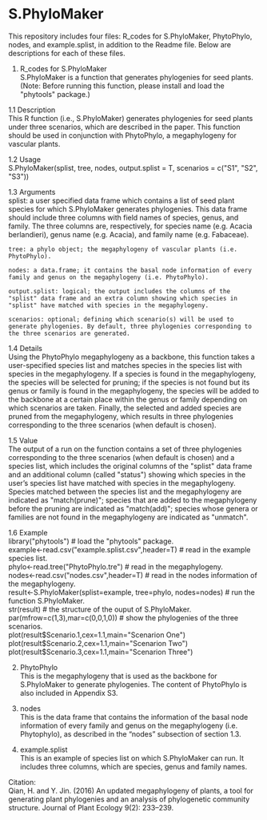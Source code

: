 # S.PhyloMaker
This repository includes four files: R_codes for S.PhyloMaker, PhytoPhylo, nodes, and example.splist, in addition to the Readme file. Below are descriptions for each of these files.

1. R_codes for S.PhyloMaker    
    S.PhyloMaker is a function that generates phylogenies for seed plants. (Note: Before running this function, please install and load the "phytools" package.)

  1.1 Description    
    This R function (i.e., S.PhyloMaker) generates phylogenies for seed plants under three scenarios, which are described in the paper. This function should be used in conjunction with PhytoPhylo, a megaphylogeny for vascular plants. 

  1.2 Usage    
    S.PhyloMaker(splist, tree, nodes, output.splist = T, scenarios = c("S1", "S2", "S3"))

  1.3 Arguments    
    splist: a user specified data frame which contains a list of seed plant species for which S.PhyloMaker generates phylogenies. This data frame should include three columns with field names of species, genus, and family. The three columns are, respectively, for species name (e.g. Acacia berlandieri), genus name (e.g. Acacia), and family name (e.g. Fabaceae). 

    tree: a phylo object; the megaphylogeny of vascular plants (i.e. PhytoPhylo). 

    nodes: a data.frame; it contains the basal node information of every family and genus on the megaphylogeny (i.e. PhytoPhylo).

    output.splist: logical; the output includes the columns of the "splist" data frame and an extra column showing which species in "splist" have matched with species in the megaphylogeny. 

    scenarios: optional; defining which scenario(s) will be used to generate phylogenies. By default, three phylogenies corresponding to the three scenarios are generated. 

  1.4 Details    
    Using the PhytoPhylo megaphylogeny as a backbone, this function takes a user-specified species list and matches species in the species list with species in the megaphylogeny. If a species is found in the megaphylogeny, the species will be selected for pruning; if the species is not found but its genus or family is found in the megaphylogeny, the species will be added to the backbone at a certain place within the genus or family depending on which scenarios are taken. Finally, the selected and added species are pruned from the megaphylogeny, which results in three phylogenies corresponding to the three scenarios (when default is chosen). 

  1.5 Value    
    The output of a run on the function contains a set of three phylogenies corresponding to the three scenarios (when default is chosen) and a species list, which includes the original columns of the "splist" data frame and an additional column (called "status") showing which species in the user’s species list have matched with species in the megaphylogeny. Species matched between the species list and the megaphylogeny are indicated as "match(prune)"; species that are added to the megaphylogeny before the pruning are indicated as "match(add)"; species whose genera or families are not found in the megaphylogeny are indicated as "unmatch". 

  1.6 Example   
    library("phytools")                       # load the "phytools" package.    
    example<-read.csv("example.splist.csv",header=T)       # read in the example species list.    
    phylo<-read.tree("PhytoPhylo.tre")      # read in the megaphylogeny.    
    nodes<-read.csv("nodes.csv",header=T)     # read in the nodes information of the megaphylogeny.    
    result<-S.PhyloMaker(splist=example, tree=phylo, nodes=nodes)      # run the function S.PhyloMaker.    
    str(result)       # the structure of the ouput of S.PhyloMaker.    
    par(mfrow=c(1,3),mar=c(0,0,1,0))       # show the phylogenies of the three scenarios.    
    plot(result$Scenario.1,cex=1.1,main="Scenarion One")    
    plot(result$Scenario.2,cex=1.1,main="Scenarion Two")    
    plot(result$Scenario.3,cex=1.1,main="Scenarion Three")   

2. PhytoPhylo    
    This is the megaphylogeny that is used as the backbone for S.PhyloMaker to generate phylogenies. The content of PhytoPhylo is also included in Appendix S3.

3. nodes    
    This is the data frame that contains the information of the basal node information of every family and genus on the megaphylogeny (i.e. Phytophylo), as described in the “nodes” subsection of section 1.3.

4. example.splist    
    This is an example of species list on which S.PhyloMaker can run. It includes three columns, which are species, genus and family names. 

Citation:    
    Qian, H. and Y. Jin. (2016) An updated megaphylogeny of plants, a tool for generating plant phylogenies and an analysis of phylogenetic community structure. Journal of Plant Ecology 9(2): 233–239.
